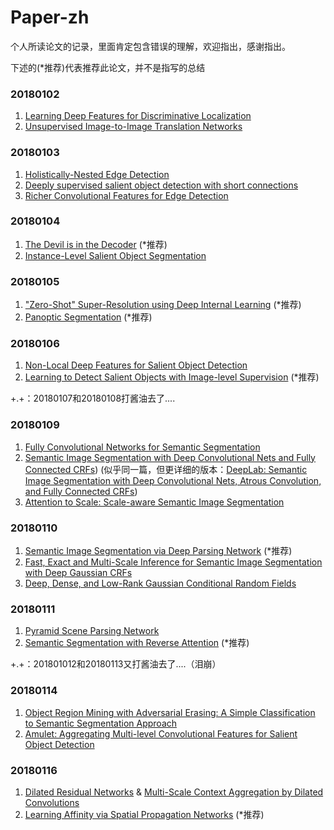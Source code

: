 # Paper-zh
个人所读论文的记录，里面肯定包含错误的理解，欢迎指出，感谢指出。

下述的(*推荐)代表推荐此论文，并不是指写的总结

### 20180102

1. [Learning Deep Features for Discriminative Localization](https://arxiv.org/abs/1512.04150)
2. [Unsupervised Image-to-Image Translation Networks](https://arxiv.org/abs/1703.00848)


### 20180103

1. [Holistically-Nested Edge Detection](https://arxiv.org/abs/1504.06375)
2. [Deeply supervised salient object detection with short connections](https://arxiv.org/abs/1611.04849)
3. [Richer Convolutional Features for Edge Detection](https://arxiv.org/abs/1612.02103)


### 20180104

1. [The Devil is in the Decoder](https://arxiv.org/abs/1707.05847v2) (*推荐)
2. [Instance-Level Salient Object Segmentation](https://arxiv.org/abs/1704.03604)


### 20180105

1. ["Zero-Shot" Super-Resolution using Deep Internal Learning](https://arxiv.org/abs/1712.06087) (*推荐)
2. [Panoptic Segmentation](https://arxiv.org/abs/1801.00868) (*推荐)

### 20180106

1. [Non-Local Deep Features for Salient Object Detection](http://openaccess.thecvf.com/content_cvpr_2017/papers/Luo_Non-Local_Deep_Features_CVPR_2017_paper.pdf)
2. [Learning to Detect Salient Objects with Image-level Supervision](http://openaccess.thecvf.com/content_cvpr_2017/papers/Wang_Learning_to_Detect_CVPR_2017_paper.pdf) (*推荐)

+.+：20180107和20180108打酱油去了....

### 20180109

1. [Fully Convolutional Networks for Semantic Segmentation](https://arxiv.org/abs/1411.4038)
2. [Semantic Image Segmentation with Deep Convolutional Nets and Fully Connected CRFs](https://arxiv.org/abs/1412.7062)) (似乎同一篇，但更详细的版本：[DeepLab: Semantic Image Segmentation with Deep Convolutional Nets, Atrous Convolution, and Fully Connected CRFs](https://arxiv.org/pdf/1606.00915.pdf))
3. [Attention to Scale: Scale-aware Semantic Image Segmentation](https://arxiv.org/abs/1511.03339)


### 20180110

1. [Semantic Image Segmentation via Deep Parsing Network](https://arxiv.org/abs/1509.02634) (*推荐)
2. [Fast, Exact and Multi-Scale Inference for Semantic Image Segmentation with Deep Gaussian CRFs](https://arxiv.org/abs/1603.08358)
3. [Deep, Dense, and Low-Rank Gaussian Conditional Random Fields](https://arxiv.org/abs/1611.09051)


### 20180111

1. [Pyramid Scene Parsing Network](https://arxiv.org/abs/1612.01105)
2. [Semantic Segmentation with Reverse Attention](https://arxiv.org/abs/1707.06426) (*推荐)

+.+：201801012和20180113又打酱油去了....（泪崩）

### 20180114

1. [Object Region Mining with Adversarial Erasing: A Simple Classification to Semantic Segmentation Approach](https://arxiv.org/abs/1703.08448)
2. [Amulet: Aggregating Multi-level Convolutional Features for Salient Object Detection](https://arxiv.org/abs/1708.02001)


### 20180116

1. [Dilated Residual Networks](https://arxiv.org/abs/1705.09914) & [Multi-Scale Context Aggregation by Dilated Convolutions](https://arxiv.org/abs/1511.07122)
2. [Learning Affinity via Spatial Propagation Networks](https://arxiv.org/abs/1710.01020) (*推荐)

